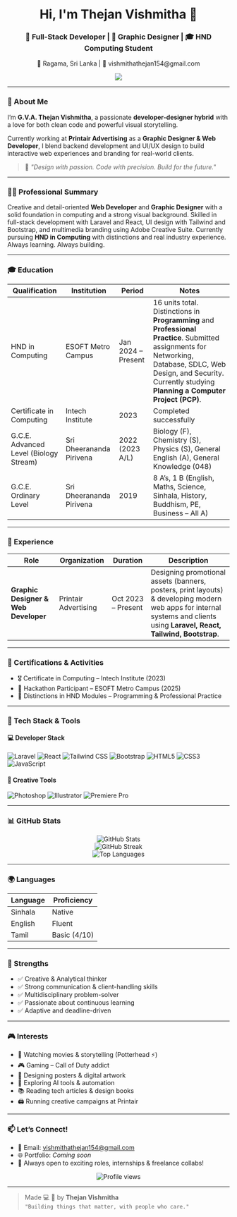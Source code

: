 <h1 align="center">Hi, I'm Thejan Vishmitha 👋</h1>
<h3 align="center">🚀 Full-Stack Developer | 🎨 Graphic Designer | 🎓 HND Computing Student</h3>
<p align="center">📍 Ragama, Sri Lanka | 📧 vishmithathejan154@gmail.com</p>

<p align="center">
  <img src="https://readme-typing-svg.herokuapp.com?font=Fira+Code&weight=600&pause=1000&color=FF4A8F&center=true&vCenter=true&width=500&lines=Design+with+passion.;Code+with+precision.;Build+for+the+future.">
</p>

---

### 👤 About Me

I’m **G.V.A. Thejan Vishmitha**, a passionate **developer-designer hybrid** with a love for both clean code and powerful visual storytelling.

Currently working at **Printair Advertising** as a **Graphic Designer & Web Developer**, I blend backend development and UI/UX design to build interactive web experiences and branding for real-world clients.

> 🎯 *"Design with passion. Code with precision. Build for the future."*

---

### 🧑‍💼 Professional Summary

Creative and detail-oriented **Web Developer** and **Graphic Designer** with a solid foundation in computing and a strong visual background. Skilled in full-stack development with Laravel and React, UI design with Tailwind and Bootstrap, and multimedia branding using Adobe Creative Suite. Currently pursuing **HND in Computing** with distinctions and real industry experience. Always learning. Always building.

---

### 🎓 Education

| Qualification | Institution | Period | Notes |
|---------------|-------------|--------|-------|
| HND in Computing | ESOFT Metro Campus | Jan 2024 – Present | 16 units total. Distinctions in **Programming** and **Professional Practice**. Submitted assignments for Networking, Database, SDLC, Web Design, and Security. Currently studying **Planning a Computer Project (PCP)**. |
| Certificate in Computing | Intech Institute | 2023 | Completed successfully |
| G.C.E. Advanced Level (Biology Stream) | Sri Dheerananda Pirivena | 2022 (2023 A/L) | Biology (F), Chemistry (S), Physics (S), General English (A), General Knowledge (048) |
| G.C.E. Ordinary Level | Sri Dheerananda Pirivena | 2019 | 8 A’s, 1 B (English, Maths, Science, Sinhala, History, Buddhism, PE, Business – All A) |

---

### 💼 Experience

| Role | Organization | Duration | Description |
|------|--------------|----------|-------------|
| **Graphic Designer & Web Developer** | Printair Advertising | Oct 2023 – Present | Designing promotional assets (banners, posters, print layouts) & developing modern web apps for internal systems and clients using **Laravel, React, Tailwind, Bootstrap**. |

---

### 🧪 Certifications & Activities

- 🎖 Certificate in Computing – Intech Institute (2023)
- 🧠 Hackathon Participant – ESOFT Metro Campus (2025)
- 🥇 Distinctions in HND Modules – Programming & Professional Practice

---

### 🧠 Tech Stack & Tools

#### 💻 Developer Stack
![Laravel](https://img.shields.io/badge/Laravel-E53935?style=for-the-badge&logo=laravel&logoColor=white)
![React](https://img.shields.io/badge/React-61DAFB?style=for-the-badge&logo=react&logoColor=black)
![Tailwind CSS](https://img.shields.io/badge/Tailwind-06B6D4?style=for-the-badge&logo=tailwind-css&logoColor=white)
![Bootstrap](https://img.shields.io/badge/Bootstrap-563D7C?style=for-the-badge&logo=bootstrap&logoColor=white)
![HTML5](https://img.shields.io/badge/HTML-E34F26?style=for-the-badge&logo=html5&logoColor=white)
![CSS3](https://img.shields.io/badge/CSS-1572B6?style=for-the-badge&logo=css3&logoColor=white)
![JavaScript](https://img.shields.io/badge/JS-F7DF1E?style=for-the-badge&logo=javascript&logoColor=black)

#### 🎨 Creative Tools
![Photoshop](https://img.shields.io/badge/Photoshop-31A8FF?style=for-the-badge&logo=adobe-photoshop&logoColor=white)
![Illustrator](https://img.shields.io/badge/Illustrator-FF9A00?style=for-the-badge&logo=adobe-illustrator&logoColor=white)
![Premiere Pro](https://img.shields.io/badge/Premiere_Pro-9999FF?style=for-the-badge&logo=adobe-premiere-pro&logoColor=white)

---

### 📊 GitHub Stats

<p align="center">
  <img src="https://github-readme-stats.vercel.app/api?username=HarryVishmitha&show_icons=true&theme=radical" alt="GitHub Stats" />
  <br/>
  <img src="https://streak-stats.demolab.com?user=HarryVishmitha&theme=dark" alt="GitHub Streak" />
  <br/>
  <img src="https://github-readme-stats.vercel.app/api/top-langs/?username=HarryVishmitha&layout=compact&theme=radical" alt="Top Languages" />
</p>

---

### 🌍 Languages

| Language | Proficiency |
|----------|-------------|
| Sinhala | Native |
| English | Fluent |
| Tamil | Basic (4/10) |

---

### 🧠 Strengths

- ✅ Creative & Analytical thinker
- ✅ Strong communication & client-handling skills
- ✅ Multidisciplinary problem-solver
- ✅ Passionate about continuous learning
- ✅ Adaptive and deadline-driven

---

### 🎮 Interests

- 🎥 Watching movies & storytelling (Potterhead ⚡)
- 🎮 Gaming – Call of Duty addict
- 🎨 Designing posters & digital artwork
- 🤖 Exploring AI tools & automation
- 📚 Reading tech articles & design books
- 🖨️ Running creative campaigns at Printair

---

### 📫 Let’s Connect!

- 📧 Email: [vishmithathejan154@gmail.com](mailto:vishmithathejan154@gmail.com)
- 🌐 Portfolio: *Coming soon*
- 💼 Always open to exciting roles, internships & freelance collabs!

<p align="center">
  <img src="https://komarev.com/ghpvc/?username=HarryVishmitha&label=Profile+Views&color=brightgreen" alt="Profile views" />
</p>

---

> Made 💻 🎨 by **Thejan Vishmitha**  
> `"Building things that matter, with people who care."`
